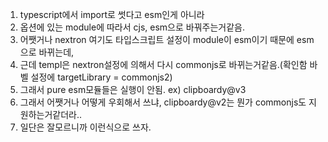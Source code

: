 

1. typescript에서 import로 썻다고 esm인게 아니라
2. 옵션에 있는 module에 따라서 cjs, esm으로 바꿔주는거같음.
3. 어쨋거나 nextron 여기도 타입스크립트 설정이 module이 esm이기 때문에 esm으로 바뀌는데,
4. 근데 templ은 nextron설정에 의해서 다시 commonjs로 바뀌는거같음.(확인함 바벨 설정에 targetLibrary = commonjs2)
5. 그래서 pure esm모듈들은 실행이 안됨. ex) clipboardy@v3
6. 그래서 어쨋거나 어떻게 우회해서 쓰냐, clipboardy@v2는 뭔가 commonjs도 지원하는거같더라..
7. 일단은 잘모르니까 이런식으로 쓰자.